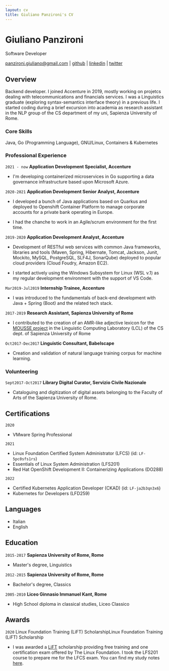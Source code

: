 ```yaml
---
layout: cv
title: Giuliano Panzironi's CV
---
```

# Giuliano Panzironi
Software Developer

<div id="webaddress">
<a href="panzironi.giuliano@gmail.com">panzironi.giuliano@gmail.com</a>
| <a href="https://github.com/giulianopz">github</a>
| <a href="https://www.linkedin.com/in/giuliano-panzironi/">linkedin</a>
| <a href="https://twitter.com/giulianopz">twitter</a>
</div>

## Overview

Backend developer. I joined Accenture in 2019, mostly working on projetcs dealing with telecommunications and financials services. I was a Linguistics graduate (exploring syntax-semantics interface theory) in a previous life. I started coding during a brief excursion into academia as research assistant in the NLP group of the CS department of my uni, Sapienza University of Rome.

### Core Skills

Java, Go (Programming Language), GNU/Linux, Containers & Kubernetes

### Professional Experience

`2021 - now`
__Application Development Specialist, Accenture__

-   I'm developing containerized microservices in Go supporting a
data governance infrastructure based upon Microsoft Azure.

`2020-2021`
__Application Development Senior Analyst, Accenture__

- I developed a bunch of Java applications based on Quarkus and deployed to
Openshift Container Platform to manage corporate accounts for a private bank
operating in Europe.

- I had the chanche to work in an Agile/scrum environment for the first time.

`2019-2020`
__Application Development Analyst, Accenture__

- Development of RESTful web services with common Java frameworks,
libraries and tools (Maven, Spring, Hibernate, Tomcat, Jackson, Junit, Mockito,
MySQL, PostgreSQL, SLF4J, SonarQube) deployed to popular cloud providers
(Cloud Foudry, Amazon EC2).

- I started actively using the Windows Subsystem for Linux (WSL v.1) as my
regular development environment with the support of VS Code.

`Mar2019-Jul2019`
__Internship Trainee, Accenture__

- I was introduced to the fundamentals of back-end development with Java +
Spring (Boot) and the related tech stack.

`2017-2019`
__Research Assistant, Sapienza University of Rome__

- I contributed to the creation of an AMR-like adjective lexicon for the [MOUSSE
project](http://mousse-project.org/) in the Linguistic Computing Laboratory
(LCL) of the CS dept. of Sapienza University of Rome

`Oct2017-Dec2017`
__Linguistic Consultant, Babelscape__

- Creation and validation of natural language training corpus for machine
learning.

### Volunteering

`Sept2017-Oct2017`
__Library Digital Curator, Servizio Civile Nazionale__

- Cataloguing and digitization of digital assets belonging to the Faculty of Arts of the Sapienza University of Rome.

## Certifications

`2020`

- VMware Spring Professional

`2021`

- Linux Foundation Certified System Administrator (LFCS) (id: `LF-5pc0sfs1rs`)
- Essentials of Linux System Administration (LFS201)
- Red Hat OpenShift Development II: Containerizing Applications (DO288)

`2022`

- Certified Kubernetes Application Developer (CKAD) (id: `LF-ja2b3qn3x6`)
- Kubernetes for Developers (LFD259)

## Languages

- Italian
- English

## Education

`2015-2017`
__Sapienza University of Rome, Rome__

- Master's degree, Linguistics

`2012-2015`
__Sapienza University of Rome, Rome__

- Bachelor's degree, Classics

`2005-2010`
__Liceo Ginnasio Immanuel Kant, Rome__

- High School diploma in classical studies, Liceo Classico

## Awards

`2020` 
Linux Foundation Training (LiFT) ScholarshipLinux Foundation Training (LiFT) Scholarship 

- I was awarded a [LiFT](https://www.linuxfoundation.org/about/lift-scholarships) scholarship providing free training and one certification exam offered by The Linux Foundation. I took the LFS201 course to prepare me for the LFCS exam. You can find my study notes [here](https://github.com/giulianopz/lfcs).




<!-- ### Footer

Last updated: 19 November 2022 -->
